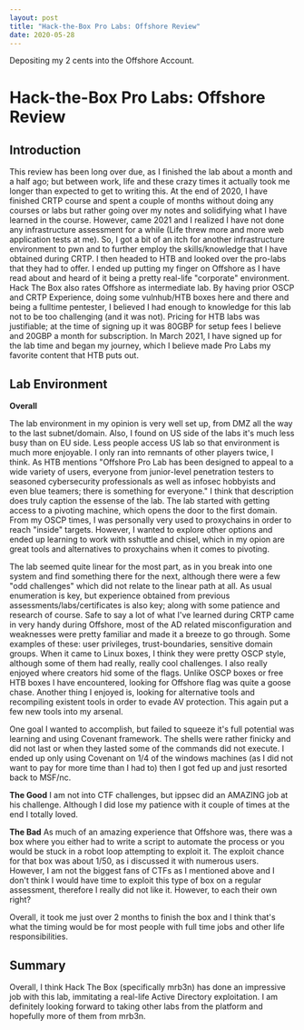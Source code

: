 ```yaml
---
layout: post
title: "Hack-the-Box Pro Labs: Offshore Review"
date: 2020-05-28
---
```


Depositing my 2 cents into the Offshore Account.

Hack-the-Box Pro Labs: Offshore Review
=======================

Introduction
------------

This review has been long over due, as I finished the lab about a month and a half ago;
but between work, life and these crazy times it actually took me longer than expected to get to writing this.
At the end of 2020, I have finished CRTP course and spent a couple of months without doing any courses or labs but rather going over my notes and solidifying what I have learned in the course.
However, came 2021 and I realized I have not done any infrastructure assessment for a while (Life threw more and more web application tests at me). 
So, I got a bit of an itch for another infrastructure environment to pwn and to further employ the skills/knowledge that I have obtained during CRTP. 
I then headed to HTB and looked over the pro-labs that they had to offer. 
I ended up putting my finger on Offshore as I have read about and heard of it being a pretty real-life "corporate" environment. Hack The Box also rates Offshore as intermediate lab.
By having prior OSCP and CRTP Experience, doing some vulnhub/HTB boxes here and there and being a fulltime pentester, I believed I had enough to knowledge for this lab not to be too challenging (and it was not).
Pricing for HTB labs was justifiable; at the time of signing up it was 80GBP for setup fees I believe and 20GBP a month for subscription.
In March 2021, I have signed up for the lab time and began my journey, which I believe made Pro Labs my favorite content that HTB puts out.

Lab Environment
---------------

**Overall**

The lab environment in my opinion is very well set up, from DMZ all the way to the last subnet/domain. Also, I found on US side of the labs it's much less busy than on EU side. Less people access US lab so that environment is much more enjoyable. I only ran into remnants of other players twice, I think. 
As HTB mentions "Offshore Pro Lab has been designed to appeal to a wide variety of users, everyone from junior-level penetration testers to seasoned cybersecurity professionals as well as infosec hobbyists and even blue teamers; there is something for everyone."
I think that description does truly caption the essense of the lab. The lab started with getting access to a pivoting machine, which opens the door to the first domain. From my OSCP times, I was personally very used to proxychains in order to reach "inside" targets.
However, I wanted to explore other options and ended up learning to work with sshuttle and chisel, which in my opion are great tools and alternatives to proxychains when it comes to pivoting.

The lab seemed quite linear for the most part, as in you break into one system and find something there for the next, although there were a few "odd challenges" which did not relate to the linear path at all.
As usual enumeration is key, but experience obtained from previous assessments/labs/certificates is also key; along with some patience and research of course.
Safe to say a lot of what I've learned during CRTP came in very handy during Offshore, most of the AD related misconfiguration and weaknesses were pretty familiar and made it a breeze to go through.
Some examples of these: user privileges, trust-boundaries, sensitive domain groups.
When it came to Linux boxes, I think they were pretty OSCP style, although some of them had really, really cool challenges.
I also really enjoyed where creators hid some of the flags. Unlike OSCP boxes or free HTB boxes I have encountered, looking for Offshore flag was quite a goose chase.
Another thing I enjoyed is, looking for alternative tools and recompiling existent tools in order to evade AV protection. This again put a few new tools into my arsenal.

One goal I wanted to accomplish, but failed to squeeze it's full potential was learning and using Covenant framework. The shells were rather finicky and did not last or when they lasted some of the commands did not execute.
I ended up only using Covenant on 1/4 of the windows machines (as I did not want to pay for more time than I had to) then I got fed up and just resorted back to MSF/nc. 

**The Good**
I am not into CTF challenges, but ippsec did an AMAZING job at his challenge. Although I did lose my patience with it couple of times at the end I totally loved.

**The Bad**
As much of an amazing experience that Offshore was, there was a box where you either had to write a script to automate the process or you would be stuck in a robot loop attempting to exploit it. The exploit chance for that box was about 1/50, as i discussed it with numerous users.
However, I am not the biggest fans of CTFs as I mentioned above and I don't think I would have time to exploit this type of box on a regular assessment, therefore I really did not like it. However, to each their own right?

Overall, it took me just over 2 months to finish the box and I think that's what the timing would be for most people with full time jobs and other life responsibilities.

Summary
-------

Overall, I think Hack The Box (specifically mrb3n) has done an impressive job with this lab, immitating a real-life Active Directory exploitation. 
I am definitely looking forward to taking other labs from the platform and hopefully more of them from mrb3n. 
